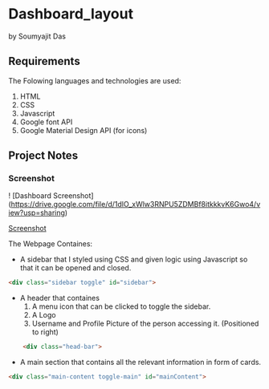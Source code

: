 # Dashboard_layout
by Soumyajit Das

## Requirements
The Folowing languages and technologies are used:
1. HTML
2. CSS
3. Javascript
4. Google font API
5. Google Material Design API (for icons)

## Project Notes

### Screenshot
! [Dashboard Screenshot] (https://drive.google.com/file/d/1dlO_xWlw3RNPU5ZDMBf8itkkkvK6Gwo4/view?usp=sharing)

[Screenshot](https://drive.google.com/file/d/1dlO_xWlw3RNPU5ZDMBf8itkkkvK6Gwo4/view?usp=sharing)

The Webpage Containes:

- A sidebar that I styled using CSS and given logic using Javascript so that it can be opened and closed.
```html
<div class="sidebar toggle" id="sidebar">
```

- A header that containes
   1. A menu icon that can be clicked to toggle the sidebar.
   2. A Logo
   3. Username and Profile Picture of the person accessing it. (Positioned to right)
```html
    <div class="head-bar">
```

- A main section that contains all the relevant information in form of cards.
```html
<div class="main-content toggle-main" id="mainContent">
```
